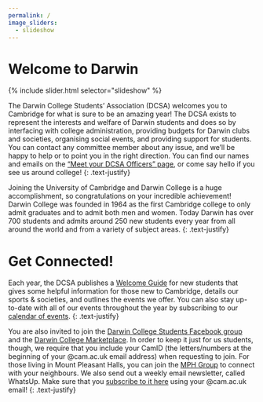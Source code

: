 ```yaml
---
permalink: /
image_sliders:
  - slideshow
---
```


# Welcome to Darwin

{% include slider.html selector="slideshow" %}

The Darwin College Students’ Association (DCSA) welcomes you to Cambridge for what is sure to be an amazing year! The DCSA exists to represent the interests and welfare of Darwin students and does so by interfacing with college administration, providing budgets for Darwin clubs and societies, organising social events, and providing support for students. You can contact any committee member about any issue, and we’ll be happy to help or to point you in the right direction. You can find our names and emails on the <a href="{{site.baseurl | absolute_url}}/meet-the-dcsa">“Meet your DCSA Officers” page</a>, or come say hello if you see us around college!
{: .text-justify}

Joining the University of Cambridge and Darwin College is a huge accomplishment, so congratulations on your incredible achievement! Darwin College was founded in 1964 as the first Cambridge college to only admit graduates and to admit both men and women. Today Darwin has over 700 students and admits around 250 new students every year from all around the world and from a variety of subject areas.
{: .text-justify}

# Get Connected!

Each year, the DCSA publishes a [Welcome Guide](https://drive.google.com/drive/folders/1YWlWgd3Vif-PWFDuuanZD-YBLBO4CPuL?usp=sharing) for new students that gives some helpful information for those new to Cambridge, details our sports & societies, and outlines the events we offer. You can also stay up-to-date with all of our events throughout the year by subscribing to our <a href="{{site.baseurl | absolute_url}}/events">calendar of events</a>.
{: .text-justify}

You are also invited to join the [Darwin College Students Facebook group](https://www.facebook.com/groups/620314237989802/) and the [Darwin College Marketplace](https://www.facebook.com/groups/1034884709909649/). In order to keep it just for us students, though, we require that you include your CamID (the letters/numbers at the beginning of your @cam.ac.uk email address) when requesting to join. For those living in Mount Pleasant Halls, you can join the [MPH Group](https://www.facebook.com/groups/MPHDarwinians/) to connect with your neighbours.
We also send out a weekly email newsletter, called WhatsUp. Make sure that you [subscribe to it here](https://lists.cam.ac.uk/sympa/subscribe/darwin-whatsup?previous_action=info) using your @cam.ac.uk email!
{: .text-justify}
